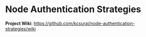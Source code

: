 # Node Authentication Strategies

**Project Wiki**: https://github.com/kcsuraj/node-authentication-strategies/wiki
